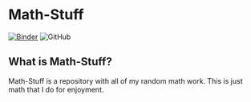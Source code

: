 # Math-Stuff
[![Binder](https://mybinder.org/badge_logo.svg)](https://mybinder.org/v2/gh/JonathanMathBoi/Math-Stuff/master)
![GitHub](https://img.shields.io/github/license/JonathanMathBoi/Math-Stuff)

## What is Math-Stuff?
Math-Stuff is a repository with all of my random math work. This is just math that I do for enjoyment.
